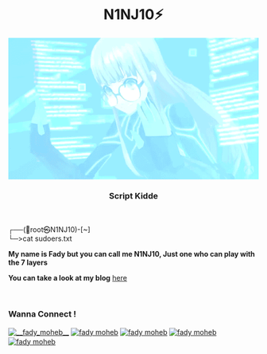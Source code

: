 <h1 align="center">N1NJ10⚡</h1>

<img src="https://github.com/N1NJ10/N1NJ10/blob/main/Assets/BEB.gif" align="center" width="1000">
<h3 align="center">Script Kidde</h3>

<img src="https://user-images.githubusercontent.com/71278733/172068867-ba3de80b-dc63-44c0-a31b-0ba74c244163.gif" width="500" height="3">

┌──(🥷root㉿N1NJ10)-[~]                      
└─>cat sudoers.txt

**My name is Fady but you can call me N1NJ10, Just one who can play with the 7 layers** 

**You can take a look at my blog** <a href="https://n1nj10.github.io/">here</a>


<img src="https://user-images.githubusercontent.com/71278733/172068867-ba3de80b-dc63-44c0-a31b-0ba74c244163.gif" width="500" height="3">
<h3 align="left">Wanna Connect !</h3>
<p align="left">
<a href="https://twitter.com/N1NJ1O" target="blank"><img align="center" src="https://raw.githubusercontent.com/rahuldkjain/github-profile-readme-generator/master/src/images/icons/Social/twitter.svg" alt="__fady_moheb__" height="30" width="40" /></a>
<a href="https://www.linkedin.com/in/fadymoheb/" target="blank"><img align="center" src="https://raw.githubusercontent.com/rahuldkjain/github-profile-readme-generator/master/src/images/icons/Social/linked-in-alt.svg" alt="fady moheb" height="30" width="40" /></a>
<a href="https://www.facebook.com/profile.php?id=100083295194726" target="blank"><img align="center" src="https://raw.githubusercontent.com/rahuldkjain/github-profile-readme-generator/master/src/images/icons/Social/facebook.svg" alt="fady moheb" height="30" width="40" /></a>
<a href="https://discord.gg/j9yfvAZT" target="blank"><img align="center" src="https://raw.githubusercontent.com/rahuldkjain/github-profile-readme-generator/master/src/images/icons/Social/discord.svg" alt="fady moheb" height="30" width="40" /></a>
<a href="https://t.me/N1NJ10" target="blank"><img align="center" src="https://upload.wikimedia.org/wikipedia/commons/8/82/Telegram_logo.svg" alt="fady moheb" height="30" width="40" /></a>
</p>

